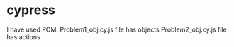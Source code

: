 # cypress

I have used POM. 
Problem1_obj.cy.js file has objects
Problem2_obj.cy.js file has actions
